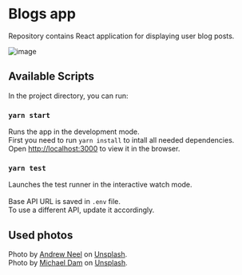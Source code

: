# Blogs app

Repository contains React application for displaying user blog posts.

![image](https://github.com/mwrz/blogs/assets/18627402/30963683-d68a-4a4a-8de6-440d98e2938e)


## Available Scripts

In the project directory, you can run:

### `yarn start`

Runs the app in the development mode.\
First you need to run `yarn install` to intall all needed dependencies. \
Open [http://localhost:3000](http://localhost:3000) to view it in the browser.


### `yarn test`

Launches the test runner in the interactive watch mode.
\
\
Base API URL is saved in `.env` file. \
To use a different API, update it accordingly.

## Used photos
Photo by [Andrew Neel](https://unsplash.com/@andrewtneel?utm_content=creditCopyText&utm_medium=referral&utm_source=unsplash) on [Unsplash](https://unsplash.com/photos/macbook-pro-white-ceramic-mugand-black-smartphone-on-table-cckf4TsHAuw?utm_content=creditCopyText&utm_medium=referral&utm_source=unsplash). \
Photo by [Michael Dam](https://unsplash.com/@michaeldam?utm_content=creditCopyText&utm_medium=referral&utm_source=unsplash) on [Unsplash](https://unsplash.com/photos/closeup-photography-of-woman-smiling-mEZ3PoFGs_k?utm_content=creditCopyText&utm_medium=referral&utm_source=unsplash).

